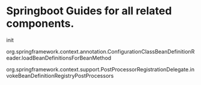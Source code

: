 # Springboot Guides for all related components.
init

org.springframework.context.annotation.ConfigurationClassBeanDefinitionReader.loadBeanDefinitionsForBeanMethod

org.springframework.context.support.PostProcessorRegistrationDelegate.invokeBeanDefinitionRegistryPostProcessors